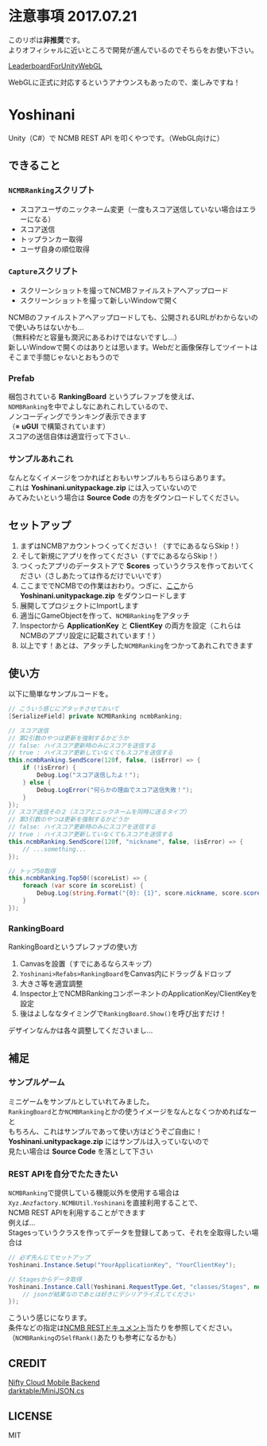 # 注意事項 2017.07.21

このリポは**非推奨**です。  
よりオフィシャルに近いところで開発が進んでいるのでそちらをお使い下さい。  

[LeaderboardForUnityWebGL](https://github.com/NCMBMania/LeaderboardForUnityWebGL)

WebGLに正式に対応するというアナウンスもあったので、楽しみですね！

# Yoshinani
Unity（C#）で NCMB REST API を叩くやつです。（WebGL向けに）

## できること

### `NCMBRanking`スクリプト

* スコアユーザのニックネーム変更（一度もスコア送信していない場合はエラーになる）  
* スコア送信  
* トップランカー取得  
* ユーザ自身の順位取得  

### `Capture`スクリプト

* スクリーンショットを撮ってNCMBファイルストアへアップロード  
* スクリーンショットを撮って新しいWindowで開く

NCMBのファイルストアへアップロードしても、公開されるURLがわからないので使いみちはないかも...  
（無料枠だと容量も潤沢にあるわけではないですし...）  
新しいWindowで開くのはありとは思います。Webだと画像保存してツイートはそこまで手間じゃないとおもうので

### Prefab

梱包されている **RankingBoard** というプレファブを使えば、  
`NDMBRanking`を中でよしなにあれこれしているので、  
ノンコーディングでランキング表示できます  
（※ **uGUI** で構築されています）  
スコアの送信自体は適宜行って下さい..  

### サンプルあれこれ

なんとなくイメージをつかればとおもいサンプルもちらほらあります。  
これは **Yoshinani.unitypackage.zip** には入っていないので  
みてみたいという場合は **Source Code** の方をダウンロードしてください。

## セットアップ

1. まずはNCMBアカウントつくってください！（すでにあるならSkip！）  
2. そして新規にアプリを作ってください（すでにあるならSkip！）  
3. つくったアプリのデータストアで **Scores** っていうクラスを作っておいてください（さしあたっては作るだけでいいです）  
4. ここまででNCMBでの作業はおわり。つぎに、[ここ](https://github.com/anzfactory/Yoshinani/releases/latest)から **Yoshinani.unitypackage.zip** をダウンロードします  
5. 展開してプロジェクトにImportします  
6. 適当にGameObjectを作って、`NCMBRanking`をアタッチ  
7. Inspectorから **ApplicationKey** と **ClientKey** の両方を設定（これらはNCMBのアプリ設定に記載されています！）  
8. 以上です！あとは、アタッチした`NCMBRanking`をつかってあれこれできます  


## 使い方

以下に簡単なサンプルコードを。

```csharp
// こういう感じにアタッチさせておいて
[SerializeField] private NCMBRanking ncmbRanking;

// スコア送信
// 第2引数のやつは更新を強制するかどうか
// false: ハイスコア更新時のみにスコアを送信する
// true : ハイスコア更新していなくてもスコアを送信する
this.ncmbRanking.SendScore(120f, false, (isError) => {
    if (!isError) {
        Debug.Log("スコア送信したよ！");
    } else {
        Debug.LogError("何らかの理由でスコア送信失敗！");
    }
});
// スコア送信その２（スコアとニックネームを同時に送るタイプ）
// 第3引数のやつは更新を強制するかどうか
// false: ハイスコア更新時のみにスコアを送信する
// true : ハイスコア更新していなくてもスコアを送信する
this.ncmbRanking.SendScore(120f, "nickname", false, (isError) => {
    // ...something...
});

// トップ50取得
this.ncmbRanking.Top50((scoreList) => {
    foreach (var score in scoreList) {
        Debug.Log(string.Format("{0}: {1}", score.nickname, score.score.ToString()));
    }
});
```

### RankingBoard

RankingBoardというプレファブの使い方

1. Canvasを設置（すでにあるならスキップ）  
2. `Yoshinani>Refabs>RankingBoard`をCanvas内にドラッグ＆ドロップ  
3. 大きさ等を適宜調整  
4. Inspector上でNCMBRankingコンポーネントのApplicationKey/ClientKeyを設定
5. 後はよしななタイミングで`RankingBoard.Show()`を呼び出すだけ！

デザインなんかは各々調整してくださいまし...

## 補足

### サンプルゲーム

ミニゲームをサンプルとしていれてみました。  
`RankingBoard`とか`NCMBRanking`とかの使うイメージをなんとなくつかめればなーと  
もちろん、これはサンプルであって使い方はどうぞご自由に！  
**Yoshinani.unitypackage.zip** にはサンプルは入っていないので  
見たい場合は **Source Code** を落として下さい

### REST APIを自分でたたきたい

`NCMBRanking`で提供している機能以外を使用する場合は`Xyz.Anzfactory.NCMBUtil.Yoshinani`を直接利用することで、  
NCMB REST APIを利用することができます  
例えば...  
Stagesっていうクラスを作ってデータを登録してあって、それを全取得したい場合は

```csharp
// 必ず先んじてセットアップ
Yoshinani.Instance.Setup("YourApplicationKey", "YourClientKey");

// Stagesからデータ取得
Yoshinani.Instance.Call(Yoshinani.RequestType.Get, "classes/Stages", null, (isError, json) => {
    // jsonが結果なのであとは好きにデシリアライズしてください
});
```

こういう感じになります。  
条件などの指定は[NCMB RESTドキュメント](http://mb.cloud.nifty.com/doc/current/rest/common/query.html)当たりを参照してください。  
（`NCMBRanking`の`SelfRank()`あたりも参考になるかも）



## CREDIT

[Nifty Cloud Mobile Backend](http://mb.cloud.nifty.com/)  
[darktable/MiniJSON.cs](https://gist.github.com/darktable/1411710)

## LICENSE

MIT
